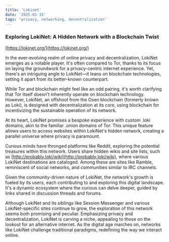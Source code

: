 ```yaml
---
title: 'Lokinet'
date: '2025-01-15'
tags: 'privacy, networking, decentralization'
---
```


### Exploring LokiNet: A Hidden Network with a Blockchain Twist

[https://lokinet.org/](https://lokinet.org/)

In the ever-evolving realm of online privacy and decentralization, LokiNet emerges as a notable player. It's often compared to Tor, thanks to its focus on laying the groundwork for a privacy-centric internet experience. Yet, there's an intriguing angle to LokiNet—it leans on blockchain technologies, setting it apart from its better-known counterpart.

While Tor and blockchain might feel like an odd pairing, it's worth clarifying that Tor itself doesn't inherently operate on blockchain technology. However, LokiNet, an offshoot from the Oxen blockchain (formerly known as Loki), is designed with decentralization at its core, using blockchain for incentivizing the sustainable operation of its network.

At its heart, LokiNet promises a bespoke experience with custom .loki domains, akin to the familiar .onion domains of Tor. This unique feature allows users to access websites within LokiNet's hidden network, creating a parallel universe where privacy is paramount.

Curious minds have thronged platforms like Reddit, exploring the potential treasures within this network. Users share hidden wikis and site lists, such as [http://probably.loki/wiki](http://probably.loki/wiki), where various LokiNet destinations are cataloged. Among these are sites like Ramble, reminiscent of social networks, and communities similar to IRC channels.

Given the community-driven nature of LokiNet, the network's growth is fueled by its users, each contributing to and exploring this digital landscape. It's a dynamic ecosystem where the curious can delve deeper, guided by links shared in discussion threads and forums.

Although LokiNet and its siblings like Session Messenger and various LokiNet-specific sites continue to grow, the exploration of this network seems both promising and peculiar. Emphasizing privacy and decentralization, LokiNet is carving a niche, appealing to those on the lookout for an alternative internet. As the digital age marches on, networks like LokiNet challenge traditional paradigms, redefining the way we interact online.
